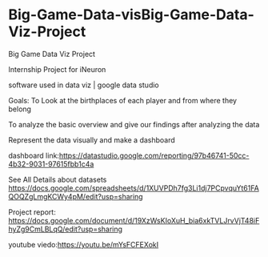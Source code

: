 # Big-Game-Data-visBig-Game-Data-Viz-Project
Big Game Data Viz Project 

Internship Project for iNeuron 

software used in data viz | google data studio

Goals:
To Look at the birthplaces of each player and from where they belong

To analyze the basic overview and give our findings after analyzing the data

Represent the data visually and make a dashboard 

dashboard link:https://datastudio.google.com/reporting/97b46741-50cc-4b32-9031-97615fbb1c4a

See All Details about datasets
https://docs.google.com/spreadsheets/d/1XUVPDh7fg3Li1dj7PCpvquYt61FAQOQZgLmgKCWy4pM/edit?usp=sharing


Project report:
https://docs.google.com/document/d/19XzWsKIoXuH_bia6xkTVLJrvVjT48iFhyZg9CmLBLqQ/edit?usp=sharing

youtube viedo:https://youtu.be/mYsFCFEXokI
